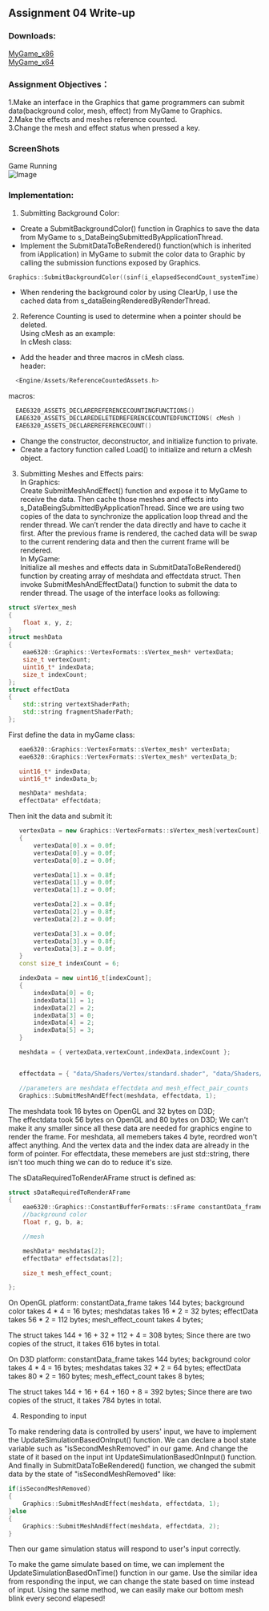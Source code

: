 
## Assignment 04 Write-up

### Downloads: 
[MyGame_x86](https://github.com/XingnanChen/Engineer2/blob/master/Assignment04/MyGame_x86.zip?raw=true)  
[MyGame_x64](https://github.com/XingnanChen/Engineer2/blob/master/Assignment04/MyGame_x64.zip?raw=true)


### Assignment Objectives：
1.Make an interface in the Graphics that game programmers can submit data(background color, mesh, effect) from MyGame to Graphics.  
2.Make the effects and meshes reference counted.  
3.Change the mesh and effect status when pressed a key.  


### ScreenShots
Game Running  
![Image](Assignment04/gameRunning.gif)  
 
### Implementation:
1. Submitting Background Color:  
- Create a SubmitBackgroundColor() function in Graphics to save the data from MyGame to s_DataBeingSubmittedByApplicationThread.   
- Implement the SubmitDataToBeRendered() function(which is inherited from iApplication) in MyGame to submit the color data to Graphic by calling the submission functions exposed by Graphics. 

```cpp
Graphics::SubmitBackgroundColor((sinf(i_elapsedSecondCount_systemTime) + 1) / 2,(1 + cosf(i_elapsedSecondCount_systemTime)) / 2,0.f, 1);  
```  

- When rendering the background color by using ClearUp, I use the cached data from s_dataBeingRenderedByRenderThread.   

2. Reference Counting is used to determine when a pointer should be deleted.  
Using cMesh as an example:   
In cMesh class:   
- Add the header and three macros in cMesh class.  
header:  
```cpp
  <Engine/Assets/ReferenceCountedAssets.h>  
```
macros:  
```cpp
  EAE6320_ASSETS_DECLAREREFERENCECOUNTINGFUNCTIONS()  
  EAE6320_ASSETS_DECLAREDELETEDREFERENCECOUNTEDFUNCTIONS( cMesh )  
  EAE6320_ASSETS_DECLAREREFERENCECOUNT()  
```
- Change the constructor, deconstructor, and initialize function to private. 
- Create a factory function called Load() to initialize and return a cMesh object.    

3. Submitting Meshes and Effects pairs:  
In Graphics:  
Create SubmitMeshAndEffect() function and expose it to MyGame to receive the data. Then cache those meshes and effects into s_DataBeingSubmittedByApplicationThread. Since we are using two copies of the data to synchronize the application loop thread and the render thread. We can’t render the data directly and have to cache it first. After the previous frame is rendered, the cached data will be swap to the current rendering data and then the current frame will be rendered.  
In MyGame:  
Initialize all meshes and effects data in SubmitDataToBeRendered() function by creating array of meshdata and effectdata struct. Then invoke SubmitMeshAndEffectData() function to submit the data to render thread. 
The usage of the interface looks as following:
```cpp
struct sVertex_mesh  
{  
	float x, y, z;  
} 
struct meshData
{
	eae6320::Graphics::VertexFormats::sVertex_mesh* vertexData;
	size_t vertexCount;
	uint16_t* indexData;
	size_t indexCount;
}; 
struct effectData
{
	std::string vertextShaderPath;
	std::string fragmentShaderPath;
};
```
First define the data in myGame class:
 ```cpp
	eae6320::Graphics::VertexFormats::sVertex_mesh* vertexData;
	eae6320::Graphics::VertexFormats::sVertex_mesh* vertexData_b;

	uint16_t* indexData;
	uint16_t* indexData_b;

	meshData* meshdata;
	effectData* effectdata;
```
Then init the data and submit it:

 ```cpp
	vertexData = new Graphics::VertexFormats::sVertex_mesh[vertexCount];
	{
		vertexData[0].x = 0.0f;
		vertexData[0].y = 0.0f;
		vertexData[0].z = 0.0f;

		vertexData[1].x = 0.8f;
		vertexData[1].y = 0.0f;
		vertexData[1].z = 0.0f;

		vertexData[2].x = 0.8f;
		vertexData[2].y = 0.8f;
		vertexData[2].z = 0.0f;

		vertexData[3].x = 0.0f;
		vertexData[3].y = 0.8f;
		vertexData[3].z = 0.0f;
	}
	const size_t indexCount = 6;

	indexData = new uint16_t[indexCount];
	{
		indexData[0] = 0;
		indexData[1] = 1;
		indexData[2] = 2;
		indexData[3] = 0;
		indexData[4] = 2;
		indexData[5] = 3;
	}

	meshdata = { vertexData,vertexCount,indexData,indexCount };


	effectdata = { "data/Shaders/Vertex/standard.shader", "data/Shaders/Fragment/myShader.shader" };

	//parameters are meshdata effectdata and mesh_effect_pair_counts
	Graphics::SubmitMeshAndEffect(meshdata, effectdata, 1);
```  
The meshdata took 16 bytes on OpenGL and 32 bytes on D3D;  
The effectdata took 56 bytes on OpenGL and 80 bytes on D3D;
We can't make it any smaller since all these data are needed for graphics engine to render the frame. 
For meshdata, all memebers takes 4 byte, reordred won't affect anything. And the vertex data and the index data are already in the form of pointer.
For effectdata, these memebers are just std::string, there isn't too much thing we can do to reduce it's size.


The sDataRequiredToRenderAFrame struct is defined as:
```cpp
struct sDataRequiredToRenderAFrame
{
	eae6320::Graphics::ConstantBufferFormats::sFrame constantData_frame;
	//background color
	float r, g, b, a;

	//mesh

	meshData* meshdatas[2];
	effectData* effectsdatas[2];

	size_t mesh_effect_count;

};
```

On OpenGL platform:
constantData_frame takes 144 bytes;
background color takes 4 * 4 = 16 bytes;
meshdatas takes 16 * 2 = 32 bytes;
effectData takes 56 * 2 = 112 bytes;
mesh_effect_count takes 4 bytes;

The struct takes 144 + 16 + 32 + 112 + 4 = 308 bytes;
Since there are two copies of the struct, it takes 616 bytes in total.

On D3D platform:
constantData_frame takes 144 bytes;
background color takes 4 * 4 = 16 bytes;
meshdatas takes 32 * 2 = 64 bytes;
effectData takes 80 * 2 = 160 bytes;
mesh_effect_count takes 8 bytes;

The struct takes 144 + 16 + 64 + 160 + 8 = 392 bytes;
Since there are two copies of the struct, it takes 784 bytes in total.

4. Responding to input

To make rendering data is controlled by users' input, we have to implement the UpdateSimulationBasedOnInput() function. We can declare a bool state variable such as "isSecondMeshRemoved" in our game. And change the state of it based on the input int UpdateSimulationBasedOnInput() function. And finally in SubmitDataToBeRendered() function,
we changed the submit data by the state of "isSecondMeshRemoved" like:
```cpp
if(isSecondMeshRemoved)
{
	Graphics::SubmitMeshAndEffect(meshdata, effectdata, 1);
}else
{
	Graphics::SubmitMeshAndEffect(meshdata, effectdata, 2);
}
```
Then our game simulation status will respond to user's input correctly.

To make the game simulate based on time, we can implement the UpdateSimulationBasedOnTime() function in our game. Use the similar idea from responding the input, we can change the state based on time instead of input. Using the same method, we can easily make our bottom mesh blink every second elapesed!
